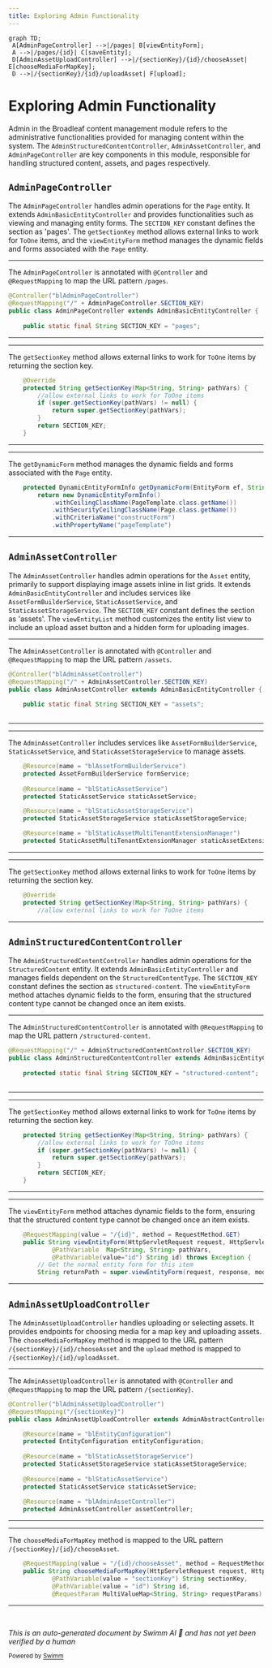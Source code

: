 ```yaml
---
title: Exploring Admin Functionality
---
```

```mermaid
graph TD;
 A[AdminPageController] -->|/pages| B[viewEntityForm];
 A -->|/pages/{id}| C[saveEntity];
 D[AdminAssetUploadController] -->|/{sectionKey}/{id}/chooseAsset| E[chooseMediaForMapKey];
 D -->|/{sectionKey}/{id}/uploadAsset| F[upload];
```

# Exploring Admin Functionality

Admin in the Broadleaf content management module refers to the administrative functionalities provided for managing content within the system. The <SwmToken path="admin/broadleaf-contentmanagement-module/src/main/java/org/broadleafcommerce/cms/admin/web/controller/AdminStructuredContentController.java" pos="46:9:9" line-data="@RequestMapping(&quot;/&quot; + AdminStructuredContentController.SECTION_KEY)">`AdminStructuredContentController`</SwmToken>, <SwmToken path="admin/broadleaf-contentmanagement-module/src/main/java/org/broadleafcommerce/cms/admin/web/controller/AdminAssetController.java" pos="52:9:9" line-data="@RequestMapping(&quot;/&quot; + AdminAssetController.SECTION_KEY)">`AdminAssetController`</SwmToken>, and <SwmToken path="admin/broadleaf-contentmanagement-module/src/main/java/org/broadleafcommerce/cms/admin/web/controller/AdminPageController.java" pos="53:9:9" line-data="@RequestMapping(&quot;/&quot; + AdminPageController.SECTION_KEY)">`AdminPageController`</SwmToken> are key components in this module, responsible for handling structured content, assets, and pages respectively.

## <SwmToken path="admin/broadleaf-contentmanagement-module/src/main/java/org/broadleafcommerce/cms/admin/web/controller/AdminPageController.java" pos="53:9:9" line-data="@RequestMapping(&quot;/&quot; + AdminPageController.SECTION_KEY)">`AdminPageController`</SwmToken>

The <SwmToken path="admin/broadleaf-contentmanagement-module/src/main/java/org/broadleafcommerce/cms/admin/web/controller/AdminPageController.java" pos="53:9:9" line-data="@RequestMapping(&quot;/&quot; + AdminPageController.SECTION_KEY)">`AdminPageController`</SwmToken> handles admin operations for the <SwmToken path="admin/broadleaf-contentmanagement-module/src/main/java/org/broadleafcommerce/cms/admin/web/controller/AdminPageController.java" pos="70:4:4" line-data="            .withSecurityCeilingClassName(Page.class.getName())">`Page`</SwmToken> entity. It extends <SwmToken path="admin/broadleaf-contentmanagement-module/src/main/java/org/broadleafcommerce/cms/admin/web/controller/AdminPageController.java" pos="54:8:8" line-data="public class AdminPageController extends AdminBasicEntityController {">`AdminBasicEntityController`</SwmToken> and provides functionalities such as viewing and managing entity forms. The <SwmToken path="admin/broadleaf-contentmanagement-module/src/main/java/org/broadleafcommerce/cms/admin/web/controller/AdminPageController.java" pos="53:11:11" line-data="@RequestMapping(&quot;/&quot; + AdminPageController.SECTION_KEY)">`SECTION_KEY`</SwmToken> constant defines the section as 'pages'. The <SwmToken path="admin/broadleaf-contentmanagement-module/src/main/java/org/broadleafcommerce/cms/admin/web/controller/AdminPageController.java" pos="59:5:5" line-data="    protected String getSectionKey(Map&lt;String, String&gt; pathVars) {">`getSectionKey`</SwmToken> method allows external links to work for <SwmToken path="admin/broadleaf-contentmanagement-module/src/main/java/org/broadleafcommerce/cms/admin/web/controller/AdminPageController.java" pos="60:14:14" line-data="        //allow external links to work for ToOne items">`ToOne`</SwmToken> items, and the <SwmToken path="admin/broadleaf-contentmanagement-module/src/main/java/org/broadleafcommerce/cms/admin/web/controller/AdminStructuredContentController.java" pos="62:5:5" line-data="    public String viewEntityForm(HttpServletRequest request, HttpServletResponse response, Model model,">`viewEntityForm`</SwmToken> method manages the dynamic fields and forms associated with the <SwmToken path="admin/broadleaf-contentmanagement-module/src/main/java/org/broadleafcommerce/cms/admin/web/controller/AdminPageController.java" pos="70:4:4" line-data="            .withSecurityCeilingClassName(Page.class.getName())">`Page`</SwmToken> entity.

<SwmSnippet path="/admin/broadleaf-contentmanagement-module/src/main/java/org/broadleafcommerce/cms/admin/web/controller/AdminPageController.java" line="52">

---

The <SwmToken path="admin/broadleaf-contentmanagement-module/src/main/java/org/broadleafcommerce/cms/admin/web/controller/AdminPageController.java" pos="53:9:9" line-data="@RequestMapping(&quot;/&quot; + AdminPageController.SECTION_KEY)">`AdminPageController`</SwmToken> is annotated with <SwmToken path="admin/broadleaf-contentmanagement-module/src/main/java/org/broadleafcommerce/cms/admin/web/controller/AdminPageController.java" pos="52:0:1" line-data="@Controller(&quot;blAdminPageController&quot;)">`@Controller`</SwmToken> and <SwmToken path="admin/broadleaf-contentmanagement-module/src/main/java/org/broadleafcommerce/cms/admin/web/controller/AdminPageController.java" pos="53:0:1" line-data="@RequestMapping(&quot;/&quot; + AdminPageController.SECTION_KEY)">`@RequestMapping`</SwmToken> to map the URL pattern `/pages`.

```java
@Controller("blAdminPageController")
@RequestMapping("/" + AdminPageController.SECTION_KEY)
public class AdminPageController extends AdminBasicEntityController {
    
    public static final String SECTION_KEY = "pages";
```

---

</SwmSnippet>

<SwmSnippet path="/admin/broadleaf-contentmanagement-module/src/main/java/org/broadleafcommerce/cms/admin/web/controller/AdminPageController.java" line="58">

---

The <SwmToken path="admin/broadleaf-contentmanagement-module/src/main/java/org/broadleafcommerce/cms/admin/web/controller/AdminPageController.java" pos="59:5:5" line-data="    protected String getSectionKey(Map&lt;String, String&gt; pathVars) {">`getSectionKey`</SwmToken> method allows external links to work for <SwmToken path="admin/broadleaf-contentmanagement-module/src/main/java/org/broadleafcommerce/cms/admin/web/controller/AdminPageController.java" pos="60:14:14" line-data="        //allow external links to work for ToOne items">`ToOne`</SwmToken> items by returning the section key.

```java
    @Override
    protected String getSectionKey(Map<String, String> pathVars) {
        //allow external links to work for ToOne items
        if (super.getSectionKey(pathVars) != null) {
            return super.getSectionKey(pathVars);
        }
        return SECTION_KEY;
    }
```

---

</SwmSnippet>

<SwmSnippet path="/admin/broadleaf-contentmanagement-module/src/main/java/org/broadleafcommerce/cms/admin/web/controller/AdminPageController.java" line="67">

---

The <SwmToken path="admin/broadleaf-contentmanagement-module/src/main/java/org/broadleafcommerce/cms/admin/web/controller/AdminPageController.java" pos="67:5:5" line-data="    protected DynamicEntityFormInfo getDynamicForm(EntityForm ef, String id) {">`getDynamicForm`</SwmToken> method manages the dynamic fields and forms associated with the <SwmToken path="admin/broadleaf-contentmanagement-module/src/main/java/org/broadleafcommerce/cms/admin/web/controller/AdminPageController.java" pos="70:4:4" line-data="            .withSecurityCeilingClassName(Page.class.getName())">`Page`</SwmToken> entity.

```java
    protected DynamicEntityFormInfo getDynamicForm(EntityForm ef, String id) {
        return new DynamicEntityFormInfo()
            .withCeilingClassName(PageTemplate.class.getName())
            .withSecurityCeilingClassName(Page.class.getName())
            .withCriteriaName("constructForm")
            .withPropertyName("pageTemplate")
```

---

</SwmSnippet>

## <SwmToken path="admin/broadleaf-contentmanagement-module/src/main/java/org/broadleafcommerce/cms/admin/web/controller/AdminAssetController.java" pos="52:9:9" line-data="@RequestMapping(&quot;/&quot; + AdminAssetController.SECTION_KEY)">`AdminAssetController`</SwmToken>

The <SwmToken path="admin/broadleaf-contentmanagement-module/src/main/java/org/broadleafcommerce/cms/admin/web/controller/AdminAssetController.java" pos="52:9:9" line-data="@RequestMapping(&quot;/&quot; + AdminAssetController.SECTION_KEY)">`AdminAssetController`</SwmToken> handles admin operations for the <SwmToken path="admin/broadleaf-contentmanagement-module/src/main/java/org/broadleafcommerce/cms/admin/web/controller/AdminAssetController.java" pos="46:17:17" line-data=" * Handles admin operations for the {@link Asset} entity. This is mostly to support displaying image assets inline ">`Asset`</SwmToken> entity, primarily to support displaying image assets inline in list grids. It extends <SwmToken path="admin/broadleaf-contentmanagement-module/src/main/java/org/broadleafcommerce/cms/admin/web/controller/AdminPageController.java" pos="54:8:8" line-data="public class AdminPageController extends AdminBasicEntityController {">`AdminBasicEntityController`</SwmToken> and includes services like <SwmToken path="admin/broadleaf-contentmanagement-module/src/main/java/org/broadleafcommerce/cms/admin/web/controller/AdminAssetController.java" pos="58:3:3" line-data="    protected AssetFormBuilderService formService;">`AssetFormBuilderService`</SwmToken>, <SwmToken path="admin/broadleaf-contentmanagement-module/src/main/java/org/broadleafcommerce/cms/admin/web/controller/AdminAssetController.java" pos="61:3:3" line-data="    protected StaticAssetService staticAssetService;">`StaticAssetService`</SwmToken>, and <SwmToken path="admin/broadleaf-contentmanagement-module/src/main/java/org/broadleafcommerce/cms/admin/web/controller/AdminAssetController.java" pos="64:3:3" line-data="    protected StaticAssetStorageService staticAssetStorageService;">`StaticAssetStorageService`</SwmToken>. The <SwmToken path="admin/broadleaf-contentmanagement-module/src/main/java/org/broadleafcommerce/cms/admin/web/controller/AdminPageController.java" pos="53:11:11" line-data="@RequestMapping(&quot;/&quot; + AdminPageController.SECTION_KEY)">`SECTION_KEY`</SwmToken> constant defines the section as 'assets'. The <SwmToken path="admin/broadleaf-contentmanagement-module/src/main/java/org/broadleafcommerce/cms/admin/web/controller/AdminAssetController.java" pos="81:5:5" line-data="    public String viewEntityList(HttpServletRequest request, HttpServletResponse response, Model model,">`viewEntityList`</SwmToken> method customizes the entity list view to include an upload asset button and a hidden form for uploading images.

<SwmSnippet path="/admin/broadleaf-contentmanagement-module/src/main/java/org/broadleafcommerce/cms/admin/web/controller/AdminAssetController.java" line="51">

---

The <SwmToken path="admin/broadleaf-contentmanagement-module/src/main/java/org/broadleafcommerce/cms/admin/web/controller/AdminAssetController.java" pos="52:9:9" line-data="@RequestMapping(&quot;/&quot; + AdminAssetController.SECTION_KEY)">`AdminAssetController`</SwmToken> is annotated with <SwmToken path="admin/broadleaf-contentmanagement-module/src/main/java/org/broadleafcommerce/cms/admin/web/controller/AdminAssetController.java" pos="51:0:1" line-data="@Controller(&quot;blAdminAssetController&quot;)">`@Controller`</SwmToken> and <SwmToken path="admin/broadleaf-contentmanagement-module/src/main/java/org/broadleafcommerce/cms/admin/web/controller/AdminAssetController.java" pos="52:0:1" line-data="@RequestMapping(&quot;/&quot; + AdminAssetController.SECTION_KEY)">`@RequestMapping`</SwmToken> to map the URL pattern `/assets`.

```java
@Controller("blAdminAssetController")
@RequestMapping("/" + AdminAssetController.SECTION_KEY)
public class AdminAssetController extends AdminBasicEntityController {
    
    public static final String SECTION_KEY = "assets";
    
```

---

</SwmSnippet>

<SwmSnippet path="/admin/broadleaf-contentmanagement-module/src/main/java/org/broadleafcommerce/cms/admin/web/controller/AdminAssetController.java" line="57">

---

The <SwmToken path="admin/broadleaf-contentmanagement-module/src/main/java/org/broadleafcommerce/cms/admin/web/controller/AdminAssetController.java" pos="52:9:9" line-data="@RequestMapping(&quot;/&quot; + AdminAssetController.SECTION_KEY)">`AdminAssetController`</SwmToken> includes services like <SwmToken path="admin/broadleaf-contentmanagement-module/src/main/java/org/broadleafcommerce/cms/admin/web/controller/AdminAssetController.java" pos="58:3:3" line-data="    protected AssetFormBuilderService formService;">`AssetFormBuilderService`</SwmToken>, <SwmToken path="admin/broadleaf-contentmanagement-module/src/main/java/org/broadleafcommerce/cms/admin/web/controller/AdminAssetController.java" pos="61:3:3" line-data="    protected StaticAssetService staticAssetService;">`StaticAssetService`</SwmToken>, and <SwmToken path="admin/broadleaf-contentmanagement-module/src/main/java/org/broadleafcommerce/cms/admin/web/controller/AdminAssetController.java" pos="64:3:3" line-data="    protected StaticAssetStorageService staticAssetStorageService;">`StaticAssetStorageService`</SwmToken> to manage assets.

```java
    @Resource(name = "blAssetFormBuilderService")
    protected AssetFormBuilderService formService;
    
    @Resource(name = "blStaticAssetService")
    protected StaticAssetService staticAssetService;

    @Resource(name = "blStaticAssetStorageService")
    protected StaticAssetStorageService staticAssetStorageService;

    @Resource(name = "blStaticAssetMultiTenantExtensionManager")
    protected StaticAssetMultiTenantExtensionManager staticAssetExtensionManager;
```

---

</SwmSnippet>

<SwmSnippet path="/admin/broadleaf-contentmanagement-module/src/main/java/org/broadleafcommerce/cms/admin/web/controller/AdminAssetController.java" line="69">

---

The <SwmToken path="admin/broadleaf-contentmanagement-module/src/main/java/org/broadleafcommerce/cms/admin/web/controller/AdminAssetController.java" pos="70:5:5" line-data="    protected String getSectionKey(Map&lt;String, String&gt; pathVars) {">`getSectionKey`</SwmToken> method allows external links to work for <SwmToken path="admin/broadleaf-contentmanagement-module/src/main/java/org/broadleafcommerce/cms/admin/web/controller/AdminAssetController.java" pos="71:14:14" line-data="        //allow external links to work for ToOne items">`ToOne`</SwmToken> items by returning the section key.

```java
    @Override
    protected String getSectionKey(Map<String, String> pathVars) {
        //allow external links to work for ToOne items
```

---

</SwmSnippet>

## <SwmToken path="admin/broadleaf-contentmanagement-module/src/main/java/org/broadleafcommerce/cms/admin/web/controller/AdminStructuredContentController.java" pos="46:9:9" line-data="@RequestMapping(&quot;/&quot; + AdminStructuredContentController.SECTION_KEY)">`AdminStructuredContentController`</SwmToken>

The <SwmToken path="admin/broadleaf-contentmanagement-module/src/main/java/org/broadleafcommerce/cms/admin/web/controller/AdminStructuredContentController.java" pos="46:9:9" line-data="@RequestMapping(&quot;/&quot; + AdminStructuredContentController.SECTION_KEY)">`AdminStructuredContentController`</SwmToken> handles admin operations for the <SwmToken path="admin/broadleaf-contentmanagement-module/src/main/java/org/broadleafcommerce/cms/admin/web/controller/AdminStructuredContentController.java" pos="20:12:12" line-data="import org.broadleafcommerce.cms.structure.domain.StructuredContent;">`StructuredContent`</SwmToken> entity. It extends <SwmToken path="admin/broadleaf-contentmanagement-module/src/main/java/org/broadleafcommerce/cms/admin/web/controller/AdminPageController.java" pos="54:8:8" line-data="public class AdminPageController extends AdminBasicEntityController {">`AdminBasicEntityController`</SwmToken> and manages fields dependent on the <SwmToken path="admin/broadleaf-contentmanagement-module/src/main/java/org/broadleafcommerce/cms/admin/web/controller/AdminStructuredContentController.java" pos="21:12:12" line-data="import org.broadleafcommerce.cms.structure.domain.StructuredContentType;">`StructuredContentType`</SwmToken>. The <SwmToken path="admin/broadleaf-contentmanagement-module/src/main/java/org/broadleafcommerce/cms/admin/web/controller/AdminPageController.java" pos="53:11:11" line-data="@RequestMapping(&quot;/&quot; + AdminPageController.SECTION_KEY)">`SECTION_KEY`</SwmToken> constant defines the section as <SwmToken path="admin/broadleaf-contentmanagement-module/src/main/java/org/broadleafcommerce/cms/admin/web/controller/AdminStructuredContentController.java" pos="49:14:16" line-data="    protected static final String SECTION_KEY = &quot;structured-content&quot;;">`structured-content`</SwmToken>. The <SwmToken path="admin/broadleaf-contentmanagement-module/src/main/java/org/broadleafcommerce/cms/admin/web/controller/AdminStructuredContentController.java" pos="62:5:5" line-data="    public String viewEntityForm(HttpServletRequest request, HttpServletResponse response, Model model,">`viewEntityForm`</SwmToken> method attaches dynamic fields to the form, ensuring that the structured content type cannot be changed once an item exists.

<SwmSnippet path="/admin/broadleaf-contentmanagement-module/src/main/java/org/broadleafcommerce/cms/admin/web/controller/AdminStructuredContentController.java" line="46">

---

The <SwmToken path="admin/broadleaf-contentmanagement-module/src/main/java/org/broadleafcommerce/cms/admin/web/controller/AdminStructuredContentController.java" pos="46:9:9" line-data="@RequestMapping(&quot;/&quot; + AdminStructuredContentController.SECTION_KEY)">`AdminStructuredContentController`</SwmToken> is annotated with <SwmToken path="admin/broadleaf-contentmanagement-module/src/main/java/org/broadleafcommerce/cms/admin/web/controller/AdminStructuredContentController.java" pos="46:0:1" line-data="@RequestMapping(&quot;/&quot; + AdminStructuredContentController.SECTION_KEY)">`@RequestMapping`</SwmToken> to map the URL pattern `/structured-content`.

```java
@RequestMapping("/" + AdminStructuredContentController.SECTION_KEY)
public class AdminStructuredContentController extends AdminBasicEntityController {
    
    protected static final String SECTION_KEY = "structured-content";
    
```

---

</SwmSnippet>

<SwmSnippet path="/admin/broadleaf-contentmanagement-module/src/main/java/org/broadleafcommerce/cms/admin/web/controller/AdminStructuredContentController.java" line="52">

---

The <SwmToken path="admin/broadleaf-contentmanagement-module/src/main/java/org/broadleafcommerce/cms/admin/web/controller/AdminStructuredContentController.java" pos="52:5:5" line-data="    protected String getSectionKey(Map&lt;String, String&gt; pathVars) {">`getSectionKey`</SwmToken> method allows external links to work for <SwmToken path="admin/broadleaf-contentmanagement-module/src/main/java/org/broadleafcommerce/cms/admin/web/controller/AdminStructuredContentController.java" pos="53:14:14" line-data="        //allow external links to work for ToOne items">`ToOne`</SwmToken> items by returning the section key.

```java
    protected String getSectionKey(Map<String, String> pathVars) {
        //allow external links to work for ToOne items
        if (super.getSectionKey(pathVars) != null) {
            return super.getSectionKey(pathVars);
        }
        return SECTION_KEY;
    }
```

---

</SwmSnippet>

<SwmSnippet path="/admin/broadleaf-contentmanagement-module/src/main/java/org/broadleafcommerce/cms/admin/web/controller/AdminStructuredContentController.java" line="61">

---

The <SwmToken path="admin/broadleaf-contentmanagement-module/src/main/java/org/broadleafcommerce/cms/admin/web/controller/AdminStructuredContentController.java" pos="62:5:5" line-data="    public String viewEntityForm(HttpServletRequest request, HttpServletResponse response, Model model,">`viewEntityForm`</SwmToken> method attaches dynamic fields to the form, ensuring that the structured content type cannot be changed once an item exists.

```java
    @RequestMapping(value = "/{id}", method = RequestMethod.GET)
    public String viewEntityForm(HttpServletRequest request, HttpServletResponse response, Model model,
            @PathVariable  Map<String, String> pathVars,
            @PathVariable(value="id") String id) throws Exception {
        // Get the normal entity form for this item
        String returnPath = super.viewEntityForm(request, response, model, pathVars, id);
```

---

</SwmSnippet>

## <SwmToken path="admin/broadleaf-contentmanagement-module/src/main/java/org/broadleafcommerce/cms/admin/web/controller/AdminAssetUploadController.java" pos="63:4:4" line-data="public class AdminAssetUploadController extends AdminAbstractController {">`AdminAssetUploadController`</SwmToken>

The <SwmToken path="admin/broadleaf-contentmanagement-module/src/main/java/org/broadleafcommerce/cms/admin/web/controller/AdminAssetUploadController.java" pos="63:4:4" line-data="public class AdminAssetUploadController extends AdminAbstractController {">`AdminAssetUploadController`</SwmToken> handles uploading or selecting assets. It provides endpoints for choosing media for a map key and uploading assets. The <SwmToken path="admin/broadleaf-contentmanagement-module/src/main/java/org/broadleafcommerce/cms/admin/web/controller/AdminAssetUploadController.java" pos="78:5:5" line-data="    public String chooseMediaForMapKey(HttpServletRequest request, HttpServletResponse response, Model model, ">`chooseMediaForMapKey`</SwmToken> method is mapped to the URL pattern `/{sectionKey}/{id}/chooseAsset` and the <SwmToken path="admin/broadleaf-contentmanagement-module/src/main/java/org/broadleafcommerce/cms/admin/web/controller/AdminAssetController.java" pos="86:23:23" line-data="        // Remove the default add button and replace it with an upload asset button">`upload`</SwmToken> method is mapped to `/{sectionKey}/{id}/uploadAsset`.

<SwmSnippet path="/admin/broadleaf-contentmanagement-module/src/main/java/org/broadleafcommerce/cms/admin/web/controller/AdminAssetUploadController.java" line="61">

---

The <SwmToken path="admin/broadleaf-contentmanagement-module/src/main/java/org/broadleafcommerce/cms/admin/web/controller/AdminAssetUploadController.java" pos="63:4:4" line-data="public class AdminAssetUploadController extends AdminAbstractController {">`AdminAssetUploadController`</SwmToken> is annotated with <SwmToken path="admin/broadleaf-contentmanagement-module/src/main/java/org/broadleafcommerce/cms/admin/web/controller/AdminAssetUploadController.java" pos="61:0:1" line-data="@Controller(&quot;blAdminAssetUploadController&quot;)">`@Controller`</SwmToken> and <SwmToken path="admin/broadleaf-contentmanagement-module/src/main/java/org/broadleafcommerce/cms/admin/web/controller/AdminAssetUploadController.java" pos="62:0:1" line-data="@RequestMapping(&quot;/{sectionKey}&quot;)">`@RequestMapping`</SwmToken> to map the URL pattern <SwmToken path="admin/broadleaf-contentmanagement-module/src/main/java/org/broadleafcommerce/cms/admin/web/controller/AdminAssetUploadController.java" pos="62:4:7" line-data="@RequestMapping(&quot;/{sectionKey}&quot;)">`/{sectionKey}`</SwmToken>.

```java
@Controller("blAdminAssetUploadController")
@RequestMapping("/{sectionKey}")
public class AdminAssetUploadController extends AdminAbstractController {

    @Resource(name = "blEntityConfiguration")
    protected EntityConfiguration entityConfiguration;
    
    @Resource(name = "blStaticAssetStorageService")
    protected StaticAssetStorageService staticAssetStorageService;
    
    @Resource(name = "blStaticAssetService")
    protected StaticAssetService staticAssetService;
    
    @Resource(name = "blAdminAssetController")
    protected AdminAssetController assetController;
```

---

</SwmSnippet>

<SwmSnippet path="/admin/broadleaf-contentmanagement-module/src/main/java/org/broadleafcommerce/cms/admin/web/controller/AdminAssetUploadController.java" line="77">

---

The <SwmToken path="admin/broadleaf-contentmanagement-module/src/main/java/org/broadleafcommerce/cms/admin/web/controller/AdminAssetUploadController.java" pos="78:5:5" line-data="    public String chooseMediaForMapKey(HttpServletRequest request, HttpServletResponse response, Model model, ">`chooseMediaForMapKey`</SwmToken> method is mapped to the URL pattern `/{sectionKey}/{id}/chooseAsset`.

```java
    @RequestMapping(value = "/{id}/chooseAsset", method = RequestMethod.GET)
    public String chooseMediaForMapKey(HttpServletRequest request, HttpServletResponse response, Model model, 
            @PathVariable(value = "sectionKey") String sectionKey, 
            @PathVariable(value = "id") String id,
            @RequestParam MultiValueMap<String, String> requestParams) throws Exception {
```

---

</SwmSnippet>

&nbsp;

*This is an auto-generated document by Swimm AI 🌊 and has not yet been verified by a human*

<SwmMeta version="3.0.0" repo-id="Z2l0aHViJTNBJTNBQnJvYWRsZWFmQ29tbWVyY2UtZGVtby1uZXclM0ElM0FTd2ltbS1EZW1v" repo-name="BroadleafCommerce-demo-new" doc-type="overview"><sup>Powered by [Swimm](/)</sup></SwmMeta>
